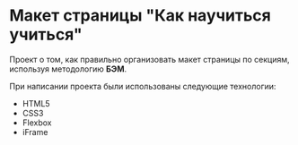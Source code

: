 # Макет страницы "Как научиться учиться"

Проект о том, как правильно организовать макет страницы по секциям, используя методологию __БЭМ__.

При написании проекта были использованы следующие технологии:
* HTML5
* CSS3
* Flexbox
* iFrame

